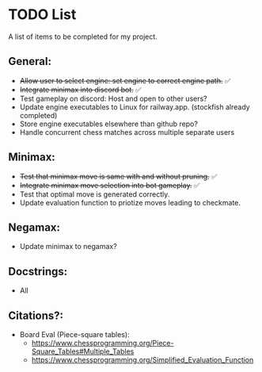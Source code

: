 # TODO List

A list of items to be completed for my project.

## General:
- ~~Allow user to select engine: set engine to correct engine path.~~ ✅
- ~~Integrate minimax into discord bot.~~ ✅
- Test gameplay on discord: Host and open to other users?
- Update engine executables to Linux for railway.app. (stockfish already completed)
- Store engine executables elsewhere than github repo?
- Handle concurrent chess matches across multiple separate users

## Minimax:
- ~~Test that minimax move is same with and without pruning.~~ ✅
- ~~Integrate minimax move selection into bot gameplay.~~ ✅
- Test that optimal move is generated correctly.
- Update evaluation function to priotize moves leading to checkmate.

## Negamax:
- Update minimax to negamax?

## Docstrings:
- All

## Citations?:
- Board Eval (Piece-square tables):
    - https://www.chessprogramming.org/Piece-Square_Tables#Multiple_Tables
    - https://www.chessprogramming.org/Simplified_Evaluation_Function